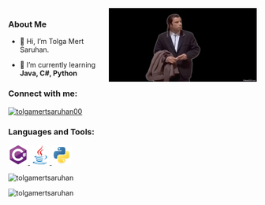 <img src="https://github.com/tolgamertsaruhan/tolgamertsaruhan/blob/main/image/travolta.gif" align="right" height="150" width="300">

<h3 align="left">About Me</h3>

- 👋 Hi, I’m Tolga Mert Saruhan.

- 🌱 I’m currently learning **Java, C#, Python**

<h3 align="left">Connect with me:</h3>
<p align="left">
<a href="https://linkedin.com/in/tolgamertsaruhan00" target="blank"><img align="center" src="https://raw.githubusercontent.com/rahuldkjain/github-profile-readme-generator/master/src/images/icons/Social/linked-in-alt.svg" alt="tolgamertsaruhan00" height="30" width="40" /></a>
</p>

<h3 align="left">Languages and Tools:</h3>
<p align="left"> <a href="https://www.w3schools.com/cs/" target="_blank" rel="noreferrer"> <img src="https://raw.githubusercontent.com/devicons/devicon/master/icons/csharp/csharp-original.svg" alt="csharp" width="40" height="40"/> </a> <a href="https://www.java.com" target="_blank" rel="noreferrer"> <img src="https://raw.githubusercontent.com/devicons/devicon/master/icons/java/java-original.svg" alt="java" width="40" height="40"/> </a> <a href="https://www.python.org" target="_blank" rel="noreferrer"> <img src="https://raw.githubusercontent.com/devicons/devicon/master/icons/python/python-original.svg" alt="python" width="40" height="40"/> </a> </p>

<p><img align="center" src="https://github-readme-stats.vercel.app/api/top-langs?username=tolgamertsaruhan&show_icons=true&locale=en&layout=compact" alt="tolgamertsaruhan" /></p>
<p align="left"> <img src="https://komarev.com/ghpvc/?username=tolgamertsaruhan&label=Profile%20views&color=0e75b6&style=flat" alt="tolgamertsaruhan" /> </p>
